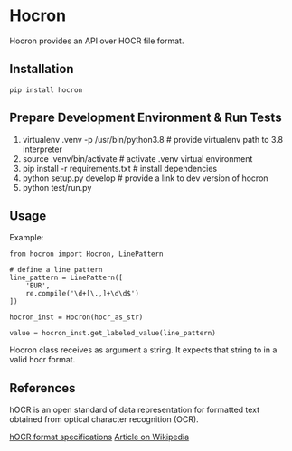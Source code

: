 Hocron
=======================

Hocron provides an API over HOCR file format.

## Installation

    pip install hocron

## Prepare Development Environment & Run Tests
    
1. virtualenv .venv -p /usr/bin/python3.8  # provide virtualenv path to 3.8 interpreter
2. source .venv/bin/activate  # activate .venv virtual environment
3. pip install -r requirements.txt # install dependencies
4. python setup.py develop  # provide a link to dev version of hocron
5. python test/run.py

## Usage

Example:
    
    from hocron import Hocron, LinePattern

    # define a line pattern
    line_pattern = LinePattern([
        'EUR',
        re.compile('\d+[\.,]+\d\d$')
    ])
    
    hocron_inst = Hocron(hocr_as_str)
    
    value = hocron_inst.get_labeled_value(line_pattern)
    
Hocron class receives as argument a string. It expects that string
to in a valid hocr format.


## References
hOCR is an open standard of data representation for formatted text obtained from optical character recognition (OCR).

[hOCR format specifications](http://kba.cloud/hocr-spec/1.2/)
[Article on Wikipedia](https://en.wikipedia.org/wiki/HOCR)
